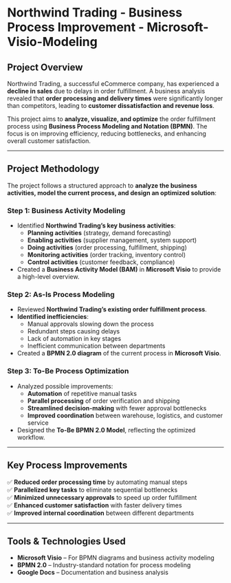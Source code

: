 # Northwind Trading - Business Process Improvement - Microsoft-Visio-Modeling

## Project Overview

Northwind Trading, a successful eCommerce company, has experienced a **decline in sales** due to delays in order fulfillment. A business analysis revealed that **order processing and delivery times** were significantly longer than competitors, leading to **customer dissatisfaction and revenue loss**.

This project aims to **analyze, visualize, and optimize** the order fulfillment process using **Business Process Modeling and Notation (BPMN)**. The focus is on improving efficiency, reducing bottlenecks, and enhancing overall customer satisfaction.

---

## Project Methodology

The project follows a structured approach to **analyze the business activities, model the current process, and design an optimized solution**:

### Step 1: Business Activity Modeling  
- Identified **Northwind Trading’s key business activities**:  
  - **Planning activities** (strategy, demand forecasting)  
  - **Enabling activities** (supplier management, system support)  
  - **Doing activities** (order processing, fulfillment, shipping)  
  - **Monitoring activities** (order tracking, inventory control)  
  - **Control activities** (customer feedback, compliance)  
- Created a **Business Activity Model (BAM)** in **Microsoft Visio** to provide a high-level overview.

### Step 2: As-Is Process Modeling  
- Reviewed **Northwind Trading’s existing order fulfillment process**.  
- **Identified inefficiencies**:  
  - Manual approvals slowing down the process  
  - Redundant steps causing delays  
  - Lack of automation in key stages  
  - Inefficient communication between departments  
- Created a **BPMN 2.0 diagram** of the current process in **Microsoft Visio**.

### Step 3: To-Be Process Optimization  
- Analyzed possible improvements:  
  - **Automation** of repetitive manual tasks  
  - **Parallel processing** of order verification and shipping  
  - **Streamlined decision-making** with fewer approval bottlenecks  
  - **Improved coordination** between warehouse, logistics, and customer service  
- Designed the **To-Be BPMN 2.0 Model**, reflecting the optimized workflow.

---

## Key Process Improvements

✅ **Reduced order processing time** by automating manual steps  
✅ **Parallelized key tasks** to eliminate sequential bottlenecks  
✅ **Minimized unnecessary approvals** to speed up order fulfillment  
✅ **Enhanced customer satisfaction** with faster delivery times  
✅ **Improved internal coordination** between different departments  

---

## Tools & Technologies Used

- **Microsoft Visio** – For BPMN diagrams and business activity modeling  
- **BPMN 2.0** – Industry-standard notation for process modeling  
- **Google Docs** – Documentation and business analysis  
